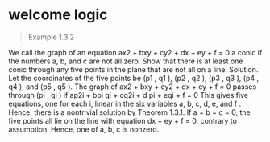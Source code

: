 # welcome logic


> Example 1.3.2
 
We call the graph of an equation ax2 + bxy + cy2 + dx + ey + f = 0 a conic if the numbers a, b, and
c are not all zero. Show that there is at least one conic through any five points in the plane that are
not all on a line.
Solution. Let the coordinates of the five points be (p1 , q1 ), (p2 , q2 ), (p3 , q3 ), (p4 , q4 ), and
(p5 , q5 ). The graph of ax2 + bxy + cy2 + dx + ey + f = 0 passes through (pi , qi ) if
ap2i + bpi qi + cq2i + d pi + eqi + f = 0
This gives five equations, one for each i, linear in the six variables a, b, c, d, e, and f . Hence, there
is a nontrivial solution by Theorem 1.3.1. If a = b = c = 0, the five points all lie on the line with
equation dx + ey + f = 0, contrary to assumption. Hence, one of a, b, c is nonzero.
